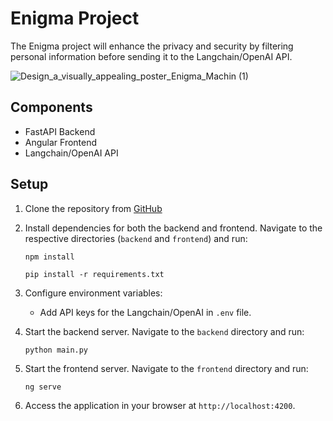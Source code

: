 # Enigma Project

The Enigma project will enhance the privacy and security by filtering personal information before sending it to the Langchain/OpenAI API. 

![Design_a_visually_appealing_poster_Enigma_Machin (1)](https://github.com/Stacker-AI/Enigma/assets/69955157/7ca21833-3a53-4c11-83c6-43c6f45b990b)


## Components
- FastAPI Backend
- Angular Frontend
- Langchain/OpenAI API

## Setup

1. Clone the repository from [GitHub](https://github.com/Stacker-AI/Enigma/)

2. Install dependencies for both the backend and frontend. Navigate to the respective directories (`backend` and `frontend`) and run:
    ```
    npm install
    ```
    ```
    pip install -r requirements.txt
    ```

4. Configure environment variables:
    - Add API keys for the Langchain/OpenAI in `.env` file.

5. Start the backend server. Navigate to the `backend` directory and run:
    ```
    python main.py
    ```

6. Start the frontend server. Navigate to the `frontend` directory and run:
    ```
    ng serve
    ```

7. Access the application in your browser at `http://localhost:4200`.

